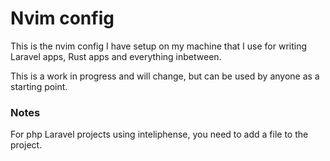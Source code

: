 # Nvim config

This is the nvim config I have setup on my machine that I use for writing Laravel apps, Rust apps and everything inbetween. 

This is a work in progress and will change, but can be used by anyone as a starting point. 

### Notes

For php Laravel projects using inteliphense, you need to add a file to the project. 
